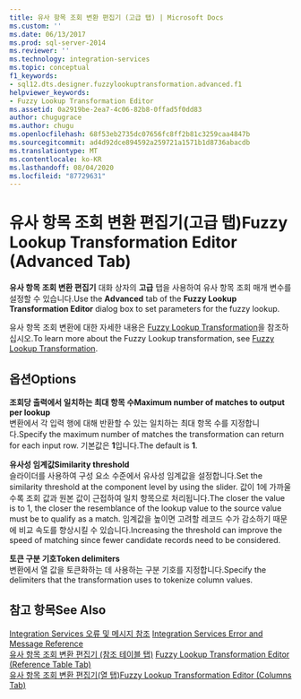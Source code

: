 ```yaml
---
title: 유사 항목 조회 변환 편집기 (고급 탭) | Microsoft Docs
ms.custom: ''
ms.date: 06/13/2017
ms.prod: sql-server-2014
ms.reviewer: ''
ms.technology: integration-services
ms.topic: conceptual
f1_keywords:
- sql12.dts.designer.fuzzylookuptransformation.advanced.f1
helpviewer_keywords:
- Fuzzy Lookup Transformation Editor
ms.assetid: 0a2919be-2ea7-4c06-82b8-0ffad5f0dd83
author: chugugrace
ms.author: chugu
ms.openlocfilehash: 68f53eb2735dc07656fc8ff2b81c3259caa4847b
ms.sourcegitcommit: ad4d92dce894592a259721a1571b1d8736abacdb
ms.translationtype: MT
ms.contentlocale: ko-KR
ms.lasthandoff: 08/04/2020
ms.locfileid: "87729631"
---
```

# <a name="fuzzy-lookup-transformation-editor-advanced-tab"></a><span data-ttu-id="2bcee-102">유사 항목 조회 변환 편집기(고급 탭)</span><span class="sxs-lookup"><span data-stu-id="2bcee-102">Fuzzy Lookup Transformation Editor (Advanced Tab)</span></span>
  <span data-ttu-id="2bcee-103">**유사 항목 조회 변환 편집기** 대화 상자의 **고급** 탭을 사용하여 유사 항목 조회 매개 변수를 설정할 수 있습니다.</span><span class="sxs-lookup"><span data-stu-id="2bcee-103">Use the **Advanced** tab of the **Fuzzy Lookup Transformation Editor** dialog box to set parameters for the fuzzy lookup.</span></span>  
  
 <span data-ttu-id="2bcee-104">유사 항목 조회 변환에 대한 자세한 내용은 [Fuzzy Lookup Transformation](data-flow/transformations/lookup-transformation.md)을 참조하십시오.</span><span class="sxs-lookup"><span data-stu-id="2bcee-104">To learn more about the Fuzzy Lookup transformation, see [Fuzzy Lookup Transformation](data-flow/transformations/lookup-transformation.md).</span></span>  
  
## <a name="options"></a><span data-ttu-id="2bcee-105">옵션</span><span class="sxs-lookup"><span data-stu-id="2bcee-105">Options</span></span>  
 <span data-ttu-id="2bcee-106">**조회당 출력에서 일치하는 최대 항목 수**</span><span class="sxs-lookup"><span data-stu-id="2bcee-106">**Maximum number of matches to output per lookup**</span></span>  
 <span data-ttu-id="2bcee-107">변환에서 각 입력 행에 대해 반환할 수 있는 일치하는 최대 항목 수를 지정합니다.</span><span class="sxs-lookup"><span data-stu-id="2bcee-107">Specify the maximum number of matches the transformation can return for each input row.</span></span> <span data-ttu-id="2bcee-108">기본값은 **1**입니다.</span><span class="sxs-lookup"><span data-stu-id="2bcee-108">The default is **1**.</span></span>  
  
 <span data-ttu-id="2bcee-109">**유사성 임계값**</span><span class="sxs-lookup"><span data-stu-id="2bcee-109">**Similarity threshold**</span></span>  
 <span data-ttu-id="2bcee-110">슬라이더를 사용하여 구성 요소 수준에서 유사성 임계값을 설정합니다.</span><span class="sxs-lookup"><span data-stu-id="2bcee-110">Set the similarity threshold at the component level by using the slider.</span></span> <span data-ttu-id="2bcee-111">값이 1에 가까울수록 조회 값과 원본 값이 근접하여 일치 항목으로 처리됩니다.</span><span class="sxs-lookup"><span data-stu-id="2bcee-111">The closer the value is to 1, the closer the resemblance of the lookup value to the source value must be to qualify as a match.</span></span> <span data-ttu-id="2bcee-112">임계값을 높이면 고려할 레코드 수가 감소하기 때문에 비교 속도를 향상시킬 수 있습니다.</span><span class="sxs-lookup"><span data-stu-id="2bcee-112">Increasing the threshold can improve the speed of matching since fewer candidate records need to be considered.</span></span>  
  
 <span data-ttu-id="2bcee-113">**토큰 구분 기호**</span><span class="sxs-lookup"><span data-stu-id="2bcee-113">**Token delimiters**</span></span>  
 <span data-ttu-id="2bcee-114">변환에서 열 값을 토큰화하는 데 사용하는 구분 기호를 지정합니다.</span><span class="sxs-lookup"><span data-stu-id="2bcee-114">Specify the delimiters that the transformation uses to tokenize column values.</span></span>  
  
## <a name="see-also"></a><span data-ttu-id="2bcee-115">참고 항목</span><span class="sxs-lookup"><span data-stu-id="2bcee-115">See Also</span></span>  
 <span data-ttu-id="2bcee-116">[Integration Services 오류 및 메시지 참조](../../2014/integration-services/integration-services-error-and-message-reference.md) </span><span class="sxs-lookup"><span data-stu-id="2bcee-116">[Integration Services Error and Message Reference](../../2014/integration-services/integration-services-error-and-message-reference.md) </span></span>  
 <span data-ttu-id="2bcee-117">[유사 항목 조회 변환 편집기 &#40;참조 테이블 탭&#41;](../../2014/integration-services/fuzzy-lookup-transformation-editor-reference-table-tab.md) </span><span class="sxs-lookup"><span data-stu-id="2bcee-117">[Fuzzy Lookup Transformation Editor &#40;Reference Table Tab&#41;](../../2014/integration-services/fuzzy-lookup-transformation-editor-reference-table-tab.md) </span></span>  
 [<span data-ttu-id="2bcee-118">유사 항목 조회 변환 편집기&#40;열 탭&#41;</span><span class="sxs-lookup"><span data-stu-id="2bcee-118">Fuzzy Lookup Transformation Editor &#40;Columns Tab&#41;</span></span>](../../2014/integration-services/fuzzy-lookup-transformation-editor-columns-tab.md)  
  
  
